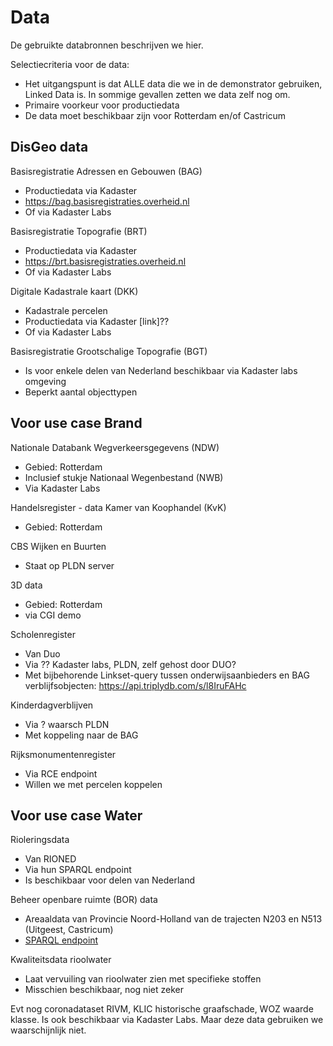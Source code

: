 # Data
De gebruikte databronnen beschrijven we hier. 

Selectiecriteria voor de data: 
- Het uitgangspunt is dat ALLE data die we in de demonstrator gebruiken, Linked Data is. In sommige gevallen zetten we data zelf nog om.
- Primaire voorkeur voor productiedata
- De data moet beschikbaar zijn voor Rotterdam en/of Castricum

## DisGeo data
Basisregistratie Adressen en Gebouwen (BAG)
- Productiedata via Kadaster
- https://bag.basisregistraties.overheid.nl
- Of via Kadaster Labs

Basisregistratie Topografie (BRT)
- Productiedata via Kadaster
- https://brt.basisregistraties.overheid.nl
- Of via Kadaster Labs

Digitale Kadastrale kaart (DKK)
- Kadastrale percelen
- Productiedata via Kadaster [link]??
- Of via Kadaster Labs

Basisregistratie Grootschalige Topografie (BGT)
- Is voor enkele delen van Nederland beschikbaar via Kadaster labs omgeving
- Beperkt aantal objecttypen

## Voor use case Brand 
Nationale Databank Wegverkeersgegevens (NDW)
- Gebied: Rotterdam
- Inclusief stukje Nationaal Wegenbestand (NWB)
- Via Kadaster Labs

Handelsregister - data Kamer van Koophandel (KvK)
- Gebied: Rotterdam

CBS Wijken en Buurten
- Staat op PLDN server

3D data
- Gebied: Rotterdam
- via CGI demo

Scholenregister
- Van Duo
- Via ?? Kadaster labs, PLDN, zelf gehost door DUO?
- Met bijbehorende Linkset-query tussen onderwijsaanbieders en BAG verblijfsobjecten: https://api.triplydb.com/s/l8IruFAHc

Kinderdagverblijven
- Via ? waarsch PLDN
- Met koppeling naar de BAG

Rijksmonumentenregister
- Via RCE endpoint
- Willen we met percelen koppelen 

## Voor use case Water
Rioleringsdata
- Van RIONED 
- Via hun SPARQL endpoint
- Is beschikbaar voor delen van Nederland

Beheer openbare ruimte (BOR) data
- Areaaldata van Provincie Noord-Holland van de trajecten N203 en N513 (Uitgeest, Castricum) 
- [SPARQL endpoint](https://data.labs.kadaster.nl/disgeo/AreaaldataN203N513/sparql/AreaaldataN203N513)

Kwaliteitsdata rioolwater
- Laat vervuiling van rioolwater zien met specifieke stoffen
- Misschien beschikbaar, nog niet zeker

Evt nog coronadataset RIVM, KLIC historische graafschade, WOZ waarde klasse. Is ook beschikbaar via Kadaster Labs. Maar deze data gebruiken we waarschijnlijk niet.

